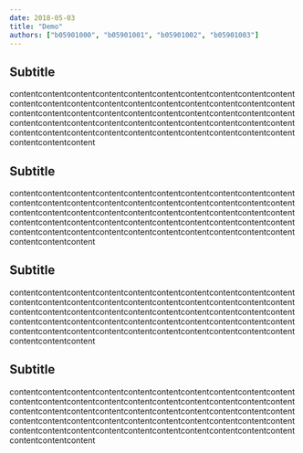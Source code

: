 ```yaml
---
date: 2018-05-03
title: "Demo"
authors: ["b05901000", "b05901001", "b05901002", "b05901003"]
---
```


## Subtitle

contentcontentcontentcontentcontentcontentcontentcontentcontentcontentcontentcontentcontentcontentcontentcontentcontentcontentcontentcontentcontentcontentcontentcontentcontentcontentcontentcontentcontentcontentcontentcontentcontentcontentcontentcontentcontentcontentcontentcontentcontentcontentcontentcontentcontentcontentcontentcontentcontentcontentcontentcontentcontent

## Subtitle

contentcontentcontentcontentcontentcontentcontentcontentcontentcontentcontentcontentcontentcontentcontentcontentcontentcontentcontentcontentcontentcontentcontentcontentcontentcontentcontentcontentcontentcontentcontentcontentcontentcontentcontentcontentcontentcontentcontentcontentcontentcontentcontentcontentcontentcontentcontentcontentcontentcontentcontentcontentcontent

## Subtitle

contentcontentcontentcontentcontentcontentcontentcontentcontentcontentcontentcontentcontentcontentcontentcontentcontentcontentcontentcontentcontentcontentcontentcontentcontentcontentcontentcontentcontentcontentcontentcontentcontentcontentcontentcontentcontentcontentcontentcontentcontentcontentcontentcontentcontentcontentcontentcontentcontentcontentcontentcontentcontent

## Subtitle

contentcontentcontentcontentcontentcontentcontentcontentcontentcontentcontentcontentcontentcontentcontentcontentcontentcontentcontentcontentcontentcontentcontentcontentcontentcontentcontentcontentcontentcontentcontentcontentcontentcontentcontentcontentcontentcontentcontentcontentcontentcontentcontentcontentcontentcontentcontentcontentcontentcontentcontentcontentcontent
